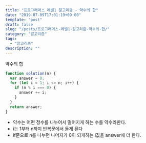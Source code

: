 ```yaml
---
title: "프로그래머스 레벨1 알고리즘 - 약수의 합"
date: "2019-07-09T17:01:19+09:00"
template: "post"
draft: false
slug: "/posts/프로그래머스-레벨1-알고리즘-약수의-합/"
category: "알고리즘"
tags:
  - "알고리즘"
description: ""
---
```


약수의 합

```javascript
function solution(n) {
  var answer = 0;
  for (let i = 1; i <= n; i++) {
    if (n % i === 0) {
      answer += i;
    }
  }
  return answer;
}
```
- 약수는 어떤 정수를 나누어서 떨어지게 하는 수를 약수라한다. 
- i는 1부터 n까지 반복문에서 돌게 된다
- if문으로 n를 나누면 나머지가 0이 되게하는 i값을 answer에 더 한다.
